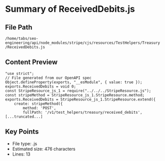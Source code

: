 # Summary of ReceivedDebits.js
  
## File Path
`/home/tabs/seo-engineering/api/node_modules/stripe/cjs/resources/TestHelpers/Treasury/ReceivedDebits.js`

## Content Preview
```
"use strict";
// File generated from our OpenAPI spec
Object.defineProperty(exports, "__esModule", { value: true });
exports.ReceivedDebits = void 0;
const StripeResource_js_1 = require("../../../StripeResource.js");
const stripeMethod = StripeResource_js_1.StripeResource.method;
exports.ReceivedDebits = StripeResource_js_1.StripeResource.extend({
    create: stripeMethod({
        method: 'POST',
        fullPath: '/v1/test_helpers/treasury/received_debits',
[...truncated...]
```

## Key Points
- File type: .js
- Estimated size: 476 characters
- Lines: 13
